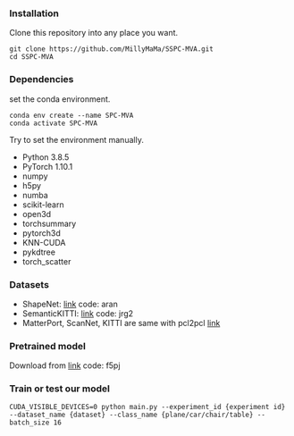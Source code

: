 ### Installation
Clone this repository into any place you want.
```
git clone https://github.com/MillyMaMa/SSPC-MVA.git
cd SSPC-MVA
```
### Dependencies
set the conda environment.
```
conda env create --name SPC-MVA
conda activate SPC-MVA
```
Try to set the environment manually.
* Python 3.8.5
* PyTorch 1.10.1
* numpy
* h5py
* numba
* scikit-learn
* open3d
* torchsummary
* pytorch3d
* KNN-CUDA
* pykdtree
* torch_scatter
### Datasets
* ShapeNet: [link](https://pan.baidu.com/s/1y7oUJFduYnLYOmpczhjIBg)  code: aran 
* SemanticKITTI: [link](https://pan.baidu.com/s/15ktXNi13HmT4dKVYpqDulQ)  code: jrg2 
* MatterPort, ScanNet, KITTI are same with pcl2pcl [link](https://github.com/xuelin-chen/pcl2pcl-gan-pub)

### Pretrained model
Download from [link](https://pan.baidu.com/s/15GUblt7htrs4b_sb3TTPTA)  code: f5pj 

### Train or test our model
```
CUDA_VISIBLE_DEVICES=0 python main.py --experiment_id {experiment id} --dataset_name {dataset} --class_name {plane/car/chair/table} --batch_size 16
```
